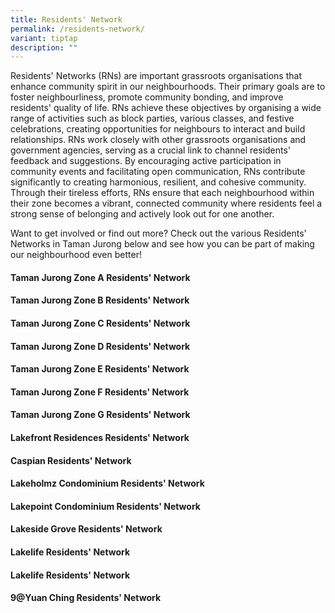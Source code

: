 ```yaml
---
title: Residents' Network
permalink: /residents-network/
variant: tiptap
description: ""
---
```

<p>Residents' Networks (RNs) are important grassroots organisations that
enhance community spirit in our neighbourhoods. Their primary goals are
to foster neighbourliness, promote community bonding, and improve residents'
quality of life. RNs achieve these objectives by organising a wide range
of activities such as block parties, various classes, and festive celebrations,
creating opportunities for neighbours to interact and build relationships.
RNs work closely with other grassroots organisations and government agencies,
serving as a crucial link to channel residents' feedback and suggestions.
By encouraging active participation in community events and facilitating
open communication, RNs contribute significantly to creating harmonious,
resilient, and cohesive community. Through their tireless efforts, RNs
ensure that each neighbourhood within their zone becomes a vibrant, connected
community where residents feel a strong sense of belonging and actively
look out for one another.</p>
<p>Want to get involved or find out more? Check out the various Residents'
Networks in Taman Jurong below and see how you can be part of making our
neighbourhood even better!</p>
<h4>Taman Jurong Zone A Residents' Network</h4>
<p></p>
<h4>Taman Jurong Zone B Residents' Network</h4>
<p></p>
<h4>Taman Jurong Zone C Residents' Network</h4>
<p></p>
<h4>Taman Jurong Zone D Residents' Network</h4>
<p></p>
<h4>Taman Jurong Zone E Residents' Network</h4>
<p></p>
<h4>Taman Jurong Zone F Residents' Network</h4>
<p></p>
<h4>Taman Jurong Zone G Residents' Network</h4>
<p></p>
<h4>Lakefront Residences Residents' Network</h4>
<p></p>
<h4>Caspian Residents' Network</h4>
<p></p>
<h4>Lakeholmz Condominium Residents' Network</h4>
<p></p>
<h4>Lakepoint Condominium Residents' Network</h4>
<p></p>
<h4>Lakeside Grove Residents' Network</h4>
<p></p>
<h4>Lakelife Residents' Network</h4>
<p></p>
<h4>Lakelife Residents' Network</h4>
<p></p>
<h4>9@Yuan Ching Residents' Network</h4>
<p></p>
<p></p>